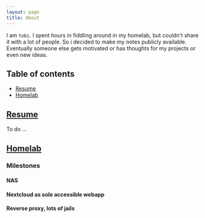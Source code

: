 ```yaml
---
layout: page
title: About
---
```


I am `tobi`. I spent hours in fiddling around in my homelab, but couldn't share it with a lot of people. So i decided to make my notes publicly available. Eventually someone else gets motivated or has thoughts for my projects or even new ideas.

## Table of contents
- [Resume](#resume)
- [Homelab](#homelab)


## [Resume](#resume)

To do ...

## [Homelab](#homelab)
### Milestones
#### NAS
#### Nextcloud as sole accessible webapp
#### Reverse proxy, lots of jails
